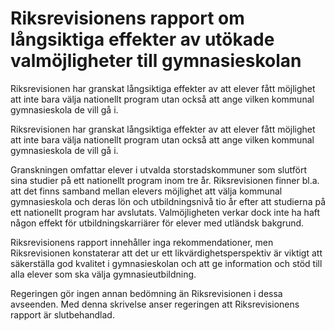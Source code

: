 # Riksrevisionens rapport om långsiktiga effekter av utökade valmöjligheter till gymnasieskolan

Riksrevisionen har granskat långsiktiga effekter av att elever fått möjlighet
att inte bara välja nationellt program utan också att ange vilken kommunal
gymnasieskola de vill gå i.

Riksrevisionen har granskat långsiktiga effekter av att elever fått möjlighet
att inte bara välja nationellt program utan också att ange vilken kommunal
gymnasieskola de vill gå i.

Granskningen omfattar elever i utvalda storstadskommuner som slutfört sina studier på ett nationellt program inom tre år. Riksrevisionen finner bl.a. att det finns samband mellan elevers möjlighet att välja kommunal gymnasieskola och deras lön och utbildningsnivå tio år efter att studierna på ett nationellt program har avslutats. Valmöjligheten verkar dock inte ha haft någon effekt för utbildningskarriärer för elever med utländsk bakgrund.

Riksrevisionens rapport innehåller inga rekommendationer, men Riksrevisionen konstaterar att det ur ett likvärdighetsperspektiv är viktigt att säkerställa god kvalitet i gymnasieskolan och att ge information och stöd till alla elever som ska välja gymnasieutbildning.

Regeringen gör ingen annan bedömning än Riksrevisionen i dessa avseenden. Med denna skrivelse anser regeringen att Riksrevisionens rapport är slutbehandlad.
